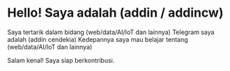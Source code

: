 # Hello! Saya adalah (addin / addincw)

Saya tertarik dalam bidang (web/data/AI/IoT dan lainnya)
Telegram saya adalah (addin cendekia)
Kedepannya saya mau belajar tentang (web/data/AI/IoT dan lainnya)

Salam kenal! Saya siap berkontribusi.

